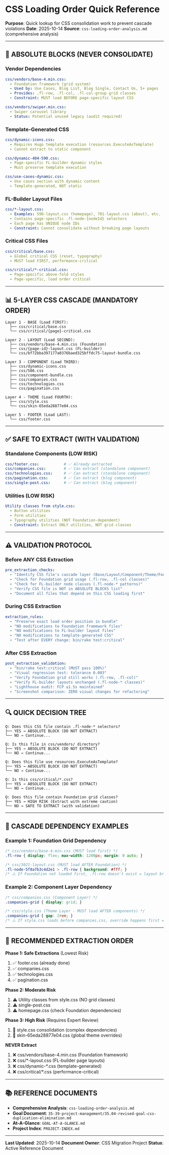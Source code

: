 # CSS Loading Order Quick Reference

**Purpose**: Quick lookup for CSS consolidation work to prevent cascade violations
**Date**: 2025-10-14
**Source**: `css-loading-order-analysis.md` (comprehensive analysis)

---

## 🚨 ABSOLUTE BLOCKS (NEVER CONSOLIDATE)

### Vendor Dependencies
```yaml
css/vendors/base-4.min.css:
  - Foundation framework (grid system)
  - Used by: Use Cases, Blog List, Blog Single, Contact Us, 5+ pages
  - Provides: .fl-row, .fl-col, .fl-col-group grid classes
  - Constraint: MUST load BEFORE page-specific layout CSS

css/vendors/swiper.min.css:
  - Swiper carousel library
  - Status: Potential unused legacy (audit required)
```

### Template-Generated CSS
```yaml
css/dynamic-icons.css:
  - Requires Hugo template execution (resources.ExecuteAsTemplate)
  - Cannot extract to static component

css/dynamic-404-590.css:
  - Page-specific FL-builder dynamic styles
  - Must preserve template execution

css/use-cases-dynamic.css:
  - Use cases section with dynamic content
  - Template-generated, NOT static
```

### FL-Builder Layout Files
```yaml
css/*-layout.css:
  - Examples: 590-layout.css (homepage), 701-layout.css (about), etc.
  - Contains page-specific .fl-node-{nodeId} selectors
  - Each page has UNIQUE node IDs
  - Constraint: Cannot consolidate without breaking page layouts
```

### Critical CSS Files
```yaml
css/critical/base.css:
  - Global critical CSS (reset, typography)
  - MUST load FIRST, performance-critical

css/critical/*-critical.css:
  - Page-specific above-fold styles
  - Page-specific, load order critical
```

---

## 📊 5-LAYER CSS CASCADE (MANDATORY ORDER)

```
Layer 1 - BASE (Load FIRST):
  ├── css/critical/base.css
  └── css/critical/{page}-critical.css

Layer 2 - LAYOUT (Load SECOND):
  ├── css/vendors/base-4.min.css (Foundation)
  ├── css/{page-id}-layout.css (FL-builder)
  └── css/bf72bba397177a0376baed325bffdc75-layout-bundle.css

Layer 3 - COMPONENT (Load THIRD):
  ├── css/dynamic-icons.css
  ├── css/586.css
  ├── css/component-bundle.css
  ├── css/companies.css
  ├── css/technologies.css
  └── css/pagination.css

Layer 4 - THEME (Load FOURTH):
  ├── css/style.css
  └── css/skin-65eda28877e04.css

Layer 5 - FOOTER (Load LAST):
  └── css/footer.css
```

---

## ✅ SAFE TO EXTRACT (WITH VALIDATION)

### Standalone Components (LOW RISK)
```yaml
css/footer.css:           # ✅ Already extracted
css/companies.css:        # ✅ Can extract (standalone component)
css/technologies.css:     # ✅ Can extract (standalone component)
css/pagination.css:       # ✅ Can extract (blog component)
css/single-post.css:      # ✅ Can extract (blog component)
```

### Utilities (LOW RISK)
```yaml
Utility classes from style.css:
  - Button utilities
  - Form utilities
  - Typography utilities (NOT Foundation-dependent)
  - Constraint: Extract ONLY utilities, NOT grid classes
```

---

## ⚠️ VALIDATION PROTOCOL

### Before ANY CSS Extraction
```yaml
pre_extraction_checks:
  - "Identify CSS file's cascade layer (Base/Layout/Component/Theme/Footer)"
  - "Check for Foundation grid usage (.fl-row, .fl-col classes)"
  - "Check for FL-builder node classes (.fl-node-* patterns)"
  - "Verify CSS file is NOT in ABSOLUTE BLOCKS list"
  - "Document all files that depend on this CSS loading first"
```

### During CSS Extraction
```yaml
extraction_rules:
  - "Preserve exact load order position in bundle"
  - "NO modifications to Foundation framework files"
  - "NO modifications to FL-builder layout files"
  - "NO modifications to template-generated CSS"
  - "Test after EVERY change: bin/rake test:critical"
```

### After CSS Extraction
```yaml
post_extraction_validation:
  - "bin/rake test:critical (MUST pass 100%)"
  - "Visual regression test: tolerance 0.003"
  - "Verify Foundation grid still works (.fl-row, .fl-col)"
  - "Verify FL-builder layouts unchanged (.fl-node-* classes)"
  - "Lighthouse audit: FCP ≤1.5s maintained"
  - "Screenshot comparison: ZERO visual changes for refactoring"
```

---

## 🔍 QUICK DECISION TREE

```
Q: Does this CSS file contain .fl-node-* selectors?
├── YES → ABSOLUTE BLOCK (DO NOT EXTRACT)
└── NO → Continue...

Q: Is this file in css/vendors/ directory?
├── YES → ABSOLUTE BLOCK (DO NOT EXTRACT)
└── NO → Continue...

Q: Does this file use resources.ExecuteAsTemplate?
├── YES → ABSOLUTE BLOCK (DO NOT EXTRACT)
└── NO → Continue...

Q: Is this css/critical/*.css?
├── YES → ABSOLUTE BLOCK (DO NOT EXTRACT)
└── NO → Continue...

Q: Does this file contain Foundation grid classes?
├── YES → HIGH RISK (Extract with extreme caution)
└── NO → SAFE TO EXTRACT (with validation)
```

---

## 📝 CASCADE DEPENDENCY EXAMPLES

### Example 1: Foundation Grid Dependency
```css
/* css/vendors/base-4.min.css (MUST load first) */
.fl-row { display: flex; max-width: 1200px; margin: 0 auto; }

/* css/3021-layout.css (MUST load AFTER Foundation) */
.fl-node-5f8a7b3c4d2e1 > .fl-row { background: #fff; }
/* ⚠️ If Foundation not loaded first, .fl-row doesn't exist = layout breaks */
```

### Example 2: Component Layer Dependency
```css
/* css/companies.css (Component Layer) */
.companies-grid { display: grid; }

/* css/style.css (Theme Layer - MUST load AFTER components) */
.companies-grid { gap: 2rem; }
/* ⚠️ If style.css loads before companies.css, override happens first = wrong cascade */
```

---

## 🎯 RECOMMENDED EXTRACTION ORDER

**Phase 1: Safe Extractions** (Lowest Risk)
1. ✅ footer.css (already done)
2. ✅ companies.css
3. ✅ technologies.css
4. ✅ pagination.css

**Phase 2: Moderate Risk**
1. ⚠️ Utility classes from style.css (NO grid classes)
2. ⚠️ single-post.css
3. ⚠️ homepage.css (check Foundation dependencies)

**Phase 3: High Risk** (Requires Expert Review)
1. 🚨 style.css consolidation (complex dependencies)
2. 🚨 skin-65eda28877e04.css (global theme overrides)

**NEVER Extract**
1. ❌ css/vendors/base-4.min.css (Foundation framework)
2. ❌ css/*-layout.css (FL-builder page layouts)
3. ❌ css/dynamic-*.css (template-generated)
4. ❌ css/critical/*.css (performance-critical)

---

## 📚 REFERENCE DOCUMENTS

- **Comprehensive Analysis**: `css-loading-order-analysis.md`
- **Goal Document**: `35-39-project-management/35.04-revised-goal-css-duplication-elimination.md`
- **At-A-Glance**: `GOAL-AT-A-GLANCE.md`
- **Project Index**: `PROJECT-INDEX.md`

---

**Last Updated**: 2025-10-14
**Document Owner**: CSS Migration Project
**Status**: Active Reference Document
